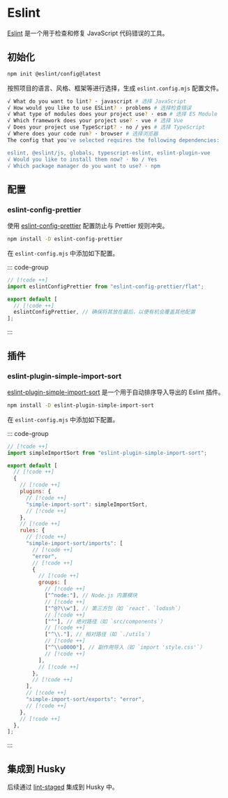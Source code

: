 # Eslint

[Eslint](https://github.com/eslint/eslint) 是一个用于检查和修复 JavaScript 代码错误的工具。

## 初始化

```sh
npm init @eslint/config@latest
```

按照项目的语言、风格、框架等进行选择，生成 `eslint.config.mjs` 配置文件。

```sh
√ What do you want to lint? · javascript # 选择 JavaScript
√ How would you like to use ESLint? · problems # 选择检查错误
√ What type of modules does your project use? · esm # 选择 ES Module
√ Which framework does your project use? · vue # 选择 Vue
√ Does your project use TypeScript? · no / yes # 选择 TypeScript
√ Where does your code run? · browser # 选择浏览器
The config that you've selected requires the following dependencies:

eslint, @eslint/js, globals, typescript-eslint, eslint-plugin-vue
√ Would you like to install them now? · No / Yes
√ Which package manager do you want to use? · npm
```

## 配置

### eslint-config-prettier

使用 [eslint-config-prettier](https://github.com/prettier/eslint-config-prettier) 配置防止与 Prettier 规则冲突。

```sh
npm install -D eslint-config-prettier
```

在 `eslint-config.mjs` 中添加如下配置。

::: code-group

```js [eslint-config.mjs]
// [!code ++]
import eslintConfigPrettier from "eslint-config-prettier/flat";

export default [
  // [!code ++]
  eslintConfigPrettier, // 确保将其放在最后，以便有机会覆盖其他配置
];
```

:::

## 插件

### eslint-plugin-simple-import-sort

[eslint-plugin-simple-import-sort](https://github.com/lydell/eslint-plugin-simple-import-sort) 是一个用于自动排序导入导出的 Eslint 插件。

```sh
npm install -D eslint-plugin-simple-import-sort
```

在 `eslint-config.mjs` 中添加如下配置。

::: code-group

```js [eslint-config.mjs]
// [!code ++]
import simpleImportSort from "eslint-plugin-simple-import-sort";

export default [
  // [!code ++]
  {
    // [!code ++]
    plugins: {
      // [!code ++]
      "simple-import-sort": simpleImportSort,
      // [!code ++]
    },
    // [!code ++]
    rules: {
      // [!code ++]
      "simple-import-sort/imports": [
        // [!code ++]
        "error",
        // [!code ++]
        {
          // [!code ++]
          groups: [
            // [!code ++]
            ["^node:"], // Node.js 内置模块
            // [!code ++]
            ["^@?\\w"], // 第三方包（如 `react`、`lodash`）
            // [!code ++]
            ["^"], // 绝对路径（如 `src/components`）
            // [!code ++]
            ["^\\."], // 相对路径（如 `./utils`）
            // [!code ++]
            ["^\\u0000"], // 副作用导入（如 `import 'style.css'`）
            // [!code ++]
          ],
          // [!code ++]
        },
        // [!code ++]
      ],
      // [!code ++]
      "simple-import-sort/exports": "error",
      // [!code ++]
    },
    // [!code ++]
  },
];
```

:::

## 集成到 Husky

后续通过 [lint-staged](lint-staged) 集成到 Husky 中。
